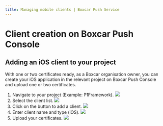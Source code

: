 ```yaml
---
title: Managing mobile clients | Boxcar Push Service
---
```


# Client creation on Boxcar Push Console

## Adding an iOS client to your project

With one or two certificates ready, as a Boxcar organisation owner, you can create your iOS application in the relevant project on Boxcar Push Console and upload one or two certificates.

1. Navigate to your project (Example: P1Framework).
![][image-1]
2. Select the client list.
![][image-2]
3. Click on the button to add a client.
![][image-3]
4. Enter client name and type (iOS).
![][image-4]
5. Upload your certificates.
![][image-5]

[image-1]:	/images/ios/push_console1_projects_list.png
[image-2]:	/images/ios/push_console2_project.png
[image-3]:	/images/ios/push_console3_project_client.png
[image-4]:	/images/ios/push_console4_create_client.png
[image-5]:	/images/ios/push_console5_client_upload_certificates.png